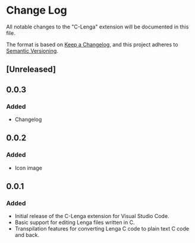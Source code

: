 # Change Log

All notable changes to the "C-Lenga" extension will be documented in this file.

The format is based on [Keep a Changelog](https://keepachangelog.com/en/1.1.0/),
and this project adheres to [Semantic Versioning](https://semver.org/stpec/v2.0.0.html).

## [Unreleased]

## 0.0.3

### Added

- Changelog

## 0.0.2

### Added

- Icon image

## 0.0.1

### Added

- Initial release of the C-Lenga extension for Visual Studio Code.
- Basic support for editing Lenga files written in C.
- Transpilation features for converting Lenga C code to plain text C code and back.
